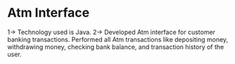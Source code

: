 # Atm Interface
1-> Technology used is Java.
2->  Developed Atm interface for customer banking transactions. Performed all Atm transactions like depositing money, withdrawing money, 
     checking bank balance, and transaction history of the user.
